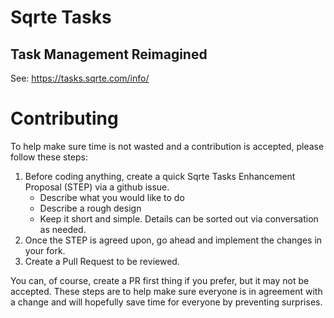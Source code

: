 # Sqrte Tasks

## Task Management Reimagined

See: https://tasks.sqrte.com/info/

# Contributing

To help make sure time is not wasted and a contribution is accepted, please follow these steps:

1) Before coding anything, create a quick Sqrte Tasks Enhancement Proposal (STEP) via a github issue.
    - Describe what you would like to do
    - Describe a rough design
    - Keep it short and simple. Details can be sorted out via conversation as needed.
2) Once the STEP is agreed upon, go ahead and implement the changes in your fork.
3) Create a Pull Request to be reviewed.

You can, of course, create a PR first thing if you prefer, but it may not be accepted. These steps are to help make sure everyone is in agreement with a change and will hopefully save time for everyone by preventing surprises.

